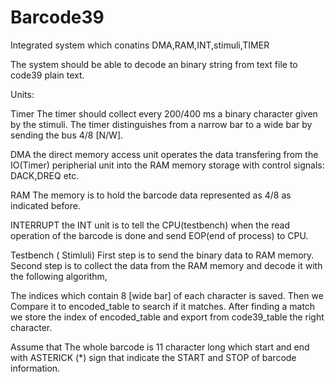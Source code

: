 # Barcode39
Integrated system which conatins DMA,RAM,INT,stimuli,TIMER


The system should be able to decode an binary string from text file to code39 plain text.

Units:

Timer 
The timer should collect every 200/400 ms a binary character given by the stimuli.
The timer distinguishes from a narrow bar to a wide bar by sending the bus 4/8 [N/W].

DMA 
the direct memory access unit operates the data transfering from the IO(Timer) peripherial unit into the RAM memory storage
with control signals: DACK,DREQ etc.

RAM 
The memory is to hold the barcode data represented as 4/8 as indicated before.

INTERRUPT
the INT unit is to tell the CPU(testbench) when the read operation of the barcode is done and send EOP(end of process) to CPU.

Testbench ( Stimluli)
First step is to send the binary data to RAM memory.
Second step is to collect the data from the RAM memory and decode it with the following algorithm,

The indices which contain 8 [wide bar] of each character is saved.
Then we Compare it to encoded_table to search if it matches.
After finding a match we store the index of encoded_table and export from code39_table the right character.

Assume that The whole barcode is 11 character long which start and end with ASTERICK (*) sign that indicate the START and STOP of barcode information.
